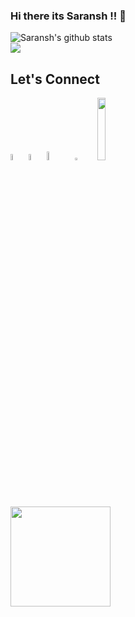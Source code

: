 ### Hi there its Saransh !! 👋

<img align="center" src="https://github-readme-stats.vercel.app/api?username=saranshkhulbe7&show_icons=true&include_all_commits=true&theme=gruvbox" alt="Saransh's      github stats"/>

<br>
  <img align="center" src="https://github-readme-stats.vercel.app/api/top-langs/?username=saranshkhulbe7&theme=gruvbox" />

## Let's Connect

<a href="https://www.linkedin.com/in/saransh-khulbe-5ab342189/">
     <img src="https://www.flaticon.com/svg/static/icons/svg/145/145807.svg" height="5%"; width="5%"; margin-left:20px;></img></a>

<a href="https://twitter.com/KhulbeSaransh">
  <img src="https://www.flaticon.com/svg/static/icons/svg/889/889147.svg" height="5%" ; width="5%" ; margin-left:0px;></img></a>   

<a href="https://www.codechef.com/users/saranshkhulbe7">
  <img src="https://1.bp.blogspot.com/-svSVcY5RCZ0/WczaWkmnnuI/AAAAAAAABhQ/rrGYYYN_cJsbufXTXpd50CJc8-vJ4dZqQCLcBGAs/s1600/fb-image-icon.png" height="6%" ; width="8%" ; margin-left:20px;></img></a>

<a href="https://www.hackerrank.com/saranshkhulbe7">
  <img src="https://upload.wikimedia.org/wikipedia/commons/6/65/HackerRank_logo.png" height="3%" ; width="6.5%" ;></img></a>

<a href="https://account.codingblocks.com/users/me">
    <img src="https://marketing-image-production.s3.amazonaws.com/uploads/0ba295b66f676a965ba15303344f9e553b9e5f54381820d3752eee997e0c5d97cec5dbd68de0edd07b62c69b5d6b11ed15dd4655fef05607afd6a9deab3e1cc1.png" height="16%" ; width="16%" ;></img></a>
    
  ##
   <img src="https://komarev.com/ghpvc/?username=saranshkhulbe7" width=160px/>
